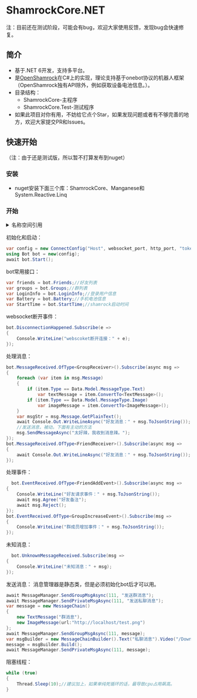 # ShamrockCore.NET
注：目前还在测试阶段，可能会有bug，欢迎大家使用反馈，发现bug会快速修复。
## 简介
- 基于.NET 6开发，支持多平台。
- 是[OpenShamrock](https://github.com/whitechi73/OpenShamrock)在C#上的实现，理论支持基于onebot协议的机器人框架（OpenShamrock独有API除外，例如获取设备电池信息。）。
- 目录结构：
  - ShamrockCore-主程序
  - ShamrockCore.Test-测试程序
- 如果此项目对你有用，不妨给它点个Star，如果发现问题或者有不够完善的地方，欢迎大家提交PR和Issues。
## 快速开始
（注：由于还是测试版，所以暂不打算发布到nuget）

### 安装
- nuget安装下面三个库：ShamrockCore、Manganese和System.Reactive.Linq
### 开始
<details>
  <summary>名称空间引用</summary>
  
```cs
using Manganese.Text;
using ShamrockCore.Reciver;
using ShamrockCore.Reciver.Events;
using ShamrockCore.Reciver.MsgChain;
using ShamrockCore.Reciver.Receivers;
using ShamrockCore.Utils;
using System.Reactive.Linq;
```
</details>

初始化和启动：
```cs
var config = new ConnectConfig("Host", websocket_port, http_port, "token");
using Bot bot = new(config);
await bot.Start();
```
bot常用接口：

```cs
var friends = bot.Friends;//好友列表
var groups = bot.Groups;//群列表
var LoginInfo = bot.LoginInfo;//登录用户信息
var Battery = bot.Battery;//手机电池信息
var StartTime = bot.StartTime;//shamrock启动时间
```
websocket断开事件：
```cs
bot.DisconnectionHappened.Subscribe(e =>
{
    Console.WriteLine("webscoket断开连接：" + e);
});
```
处理消息：
```cs
bot.MessageReceived.OfType<GroupReceiver>().Subscribe(async msg =>
{
    foreach (var item in msg.Message)
    {
        if (item.Type == Data.Model.MessageType.Text)
            var textMessage = item.ConvertTo<TextMessage>();
        if (item.Type == Data.Model.MessageType.Image)
            var imageMessage = item.ConvertTo<ImageMessage>();
    }
    var msgStr = msg.Message.GetPlainText();
    await Console.Out.WriteLineAsync("好友消息：" + msg.ToJsonString());
    //发送消息，被动。下面有主动的方法
    msg.SendMessageAsync("太好辣，我收到消息辣。");
});
bot.MessageReceived.OfType<FriendReceiver>().Subscribe(async msg =>
{
    await Console.Out.WriteLineAsync("好友消息：" + msg.ToJsonString());
});
```
处理事件：
```cs
  bot.EventReceived.OfType<FriendAddEvent>().Subscribe(async msg =>
{
    Console.WriteLine("好友请求事件：" + msg.ToJsonString());
    await msg.Agree("好友备注");
    await msg.Reject();
});
bot.EventReceived.OfType<GroupIncreaseEvent>().Subscribe(msg =>
{
    Console.WriteLine("群成员增加事件：" + msg.ToJsonString());
});
```
未知消息：
```cs
  bot.UnknownMessageReceived.Subscribe(msg =>
{
    Console.WriteLine("未知消息：" + msg);
});
```
发送消息：
消息管理器是静态类，但是必须初始化bot后才可以用。
```cs
await MessageManager.SendGroupMsgAsync(111, "发送群消息");
await MessageManager.SendPrivateMsgAsync(111, "发送私聊消息");
var message = new MessageChain()
{
    new TextMessage("群消息"),
    new ImageMessage(url:"http://localhost/test.png")
};
await MessageManager.SendGroupMsgAsync(111, message);
var msgBuilder = new MessageChainBuilder().Text("私聊消息").Video("/Download/test.mp4");
message = msgBuilder.Build();
await MessageManager.SendPrivateMsgAsync(111, message);
```
阻塞线程：
```cs
while (true)
{
    Thread.Sleep(10);//建议加上，如果单纯死循环的话，最导致cpu占用飙高。
}
```

